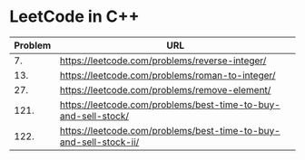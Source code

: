 # LeetCode in C++

| Problem | URL                                                               |
|---------|-------------------------------------------------------------------|
| 7.      | https://leetcode.com/problems/reverse-integer/                    |
| 13.     | https://leetcode.com/problems/roman-to-integer/                   | 
| 27.     | https://leetcode.com/problems/remove-element/                     |
| 121.    | https://leetcode.com/problems/best-time-to-buy-and-sell-stock/    | 
| 122.    | https://leetcode.com/problems/best-time-to-buy-and-sell-stock-ii/ |
    
